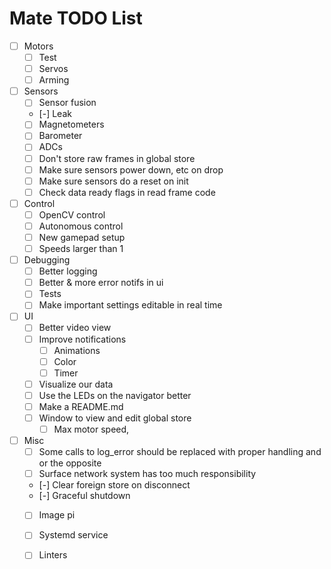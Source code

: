 # Mate TODO List

- [ ] Motors
  - [ ] Test
  - [ ] Servos
  - [ ] Arming
- [ ] Sensors
  - [ ] Sensor fusion
  - [-] Leak
  - [ ] Magnetometers
  - [ ] Barometer
  - [ ] ADCs
  - [ ] Don't store raw frames in global store
  - [ ] Make sure sensors power down, etc on drop
  - [ ] Make sure sensors do a reset on init
  - [ ] Check data ready flags in read frame code
- [ ] Control
  - [ ] OpenCV control
  - [ ] Autonomous control
  - [ ] New gamepad setup
  - [ ] Speeds larger than 1
- [ ] Debugging
  - [ ] Better logging
  - [ ] Better & more error notifs in ui
  - [ ] Tests
  - [ ] Make important settings editable in real time
- [ ] UI
  - [ ] Better video view
  - [ ] Improve notifications
    - [ ] Animations
    - [ ] Color
    - [ ] Timer
  - [ ] Visualize our data
  - [ ] Use the LEDs on the navigator better
  - [ ] Make a README.md
  - [ ] Window to view and edit global store
    - [ ] Max motor speed, 
- [ ] Misc
  - [ ] Some calls to log_error should be replaced with proper handling and or the opposite
  - [ ] Surface network system has too much responsibility
  - [-] Clear foreign store on disconnect
  - [-] Graceful shutdown
  - [ ] Image pi
  - [ ] Systemd service
  - [ ] Linters

